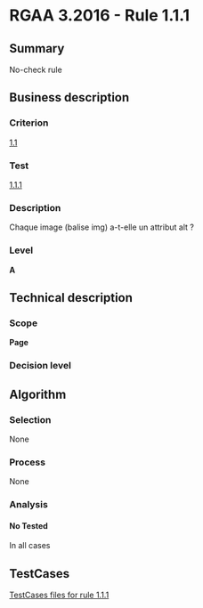 # RGAA 3.2016 - Rule 1.1.1

## Summary
No-check rule


## Business description

### Criterion
[1.1](http://references.modernisation.gouv.fr/rgaa-accessibilite/criteres.html#crit-1-1)

### Test
[1.1.1](http://references.modernisation.gouv.fr/rgaa-accessibilite/criteres.html#test-1-1-1)

### Description
Chaque image (balise img) a-t-elle un attribut alt ?

### Level
**A**


## Technical description

### Scope
**Page**

### Decision level


## Algorithm

### Selection
None

### Process
None

### Analysis

#### No Tested
In all cases


##  TestCases

[TestCases files for rule 1.1.1](https://github.com/Asqatasun/Asqatasun/tree/RGAA_3.2016/rules/rules-rgaa3.2016/src/test/resources/testcases/rgaa32016/Rgaa32016Rule010101/)


